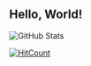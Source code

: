 ## Hello, World!

![GitHub Stats](https://github-readme-stats.vercel.app/api?username=ask0ne&bg_color=fafafa&hide_border=true&line_height=25&title_color=0c0c0d&text_color=141414&hide=["issues","prs"])

[![HitCount](http://hits.dwyl.com/ask0ne/README.md.svg)](http://hits.dwyl.com/ask0ne/README.md)
<!--
**ask0ne/ask0ne** is a ✨ _special_ ✨ repository because its `README.md` (this file) appears on your GitHub profile.

Here are some ideas to get you started:

- 🔭 I’m currently working on ...
- 🌱 I’m currently learning ...
- 👯 I’m looking to collaborate on ...
- 🤔 I’m looking for help with ...
- 💬 Ask me about ...
- 📫 How to reach me: ...
- 😄 Pronouns: ...
- ⚡ Fun fact: ...
-->
